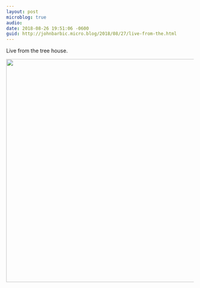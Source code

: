 ```yaml
---
layout: post
microblog: true
audio: 
date: 2018-08-26 19:51:06 -0600
guid: http://johnbarbic.micro.blog/2018/08/27/live-from-the.html
---
```

Live from the tree house.

<img src="http://www.barbic.com/uploads/2018/1bf57be6e2.jpg" width="600" height="600" />
